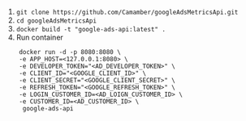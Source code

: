 1. ```git clone https://github.com/Camamber/googleAdsMetricsApi.git```
1. ```cd googleAdsMetricsApi```
1. ```docker build -t "google-ads-api:latest" .```
1. Run container
```
    docker run -d -p 8080:8080 \
    -e APP_HOST=<127.0.0.1:8080> \
    -e DEVELOPER_TOKEN="<AD_DEVELOPER_TOKEN>" \
    -e CLIENT_ID="<GOOGLE_CLIENT_ID>" \
    -e CLIENT_SECRET="<GOOGLE_CLIENT_SECRET>" \
    -e REFRESH_TOKEN="<GOOGLE_REFRESH_TOKEN>" \
    -e LOGIN_CUSTOMER_ID=<AD_LOIGN_CUSTOMER_ID> \
    -e CUSTOMER_ID=<AD_CUSTOMER_ID> \
     google-ads-api
```